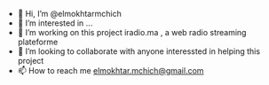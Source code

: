 - 👋 Hi, I’m @elmokhtarmchich
- 👀 I’m interested in ...
- 🌱 I’m working on this project iradio.ma , a web radio streaming plateforme 
- 💞️ I’m looking to collaborate with anyone interessted in helping this project
- 📫 How to reach me elmokhtar.mchich@gmail.com

<!---
elmokhtarmchich/elmokhtarmchich is a ✨ special ✨ repository because its `README.md` (this file) appears on your GitHub profile.
You can click the Preview link to take a look at your changes.
--->
